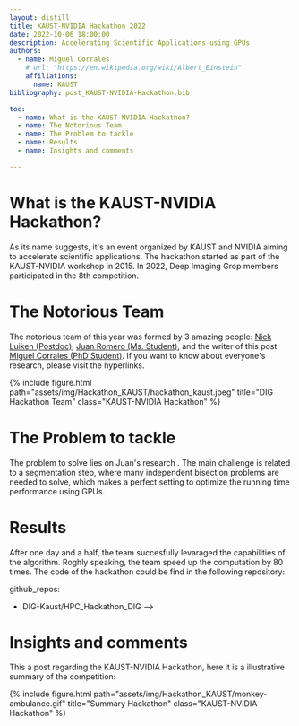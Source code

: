 ```yaml
---
layout: distill
title: KAUST-NVIDIA Hackathon 2022
date: 2022-10-06 18:00:00
description: Accelerating Scientific Applications using GPUs
authors:
  - name: Miguel Corrales
    # url: "https://en.wikipedia.org/wiki/Albert_Einstein"
    affiliations:
      name: KAUST
bibliography: post_KAUST-NVIDIA-Hackathon.bib

toc:
  - name: What is the KAUST-NVIDIA Hackathon?
  - name: The Notorious Team
  - name: The Problem to tackle
  - name: Results
  - name: Insights and comments 

---
```



# What is the KAUST-NVIDIA Hackathon?

As its name suggests, it's an event organized by KAUST and NVIDIA aiming to accelerate scientific applications. The hackathon started as part of the KAUST-NVIDIA workshop in 2015. In 2022, Deep Imaging Grop members participated in the 8th competition. 

# The Notorious Team

The notorious team of this year was formed by 3 amazing people: [Nick Luiken (Postdoc)](https://dig.kaust.edu.sa/people/detail/nick-luiken), [Juan Romero (Ms. Student)](https://dig.kaust.edu.sa/people/detail/juan-romero-murcia), and the writer of this post [Miguel Corrales (PhD Student)](https://dig.kaust.edu.sa/people/detail/miguel-corrales). If you want to know about everyone's research, please visit the hyperlinks. 

{% include figure.html path="assets/img/Hackathon_KAUST/hackathon_kaust.jpeg" title="DIG Hackathon Team" class="KAUST-NVIDIA Hackathon" %}

# The Problem to tackle

The problem to solve lies on Juan's research <d-cite key="doi:10.1190/image2022-3737749.1"></d-cite>. The main challenge is related to a segmentation step, where many independent bisection problems are needed to solve, which makes a perfect setting to optimize the running time performance using GPUs. 


# Results

After one day and a half, the team succesfully levaraged the capabilities of the algorithm. Roghly speaking, the team speed up the computation by 80 times. The code of the hackathon could be find in the following repository: 


github_repos:
  - DIG-Kaust/HPC_Hackathon_DIG -->


# Insights and comments 

This a post regarding the KAUST-NVIDIA Hackathon, here it is a illustrative summary of the competition: 

{% include figure.html path="assets/img/Hackathon_KAUST/monkey-ambulance.gif" title="Summary Hackathon" class="KAUST-NVIDIA Hackathon" %}
